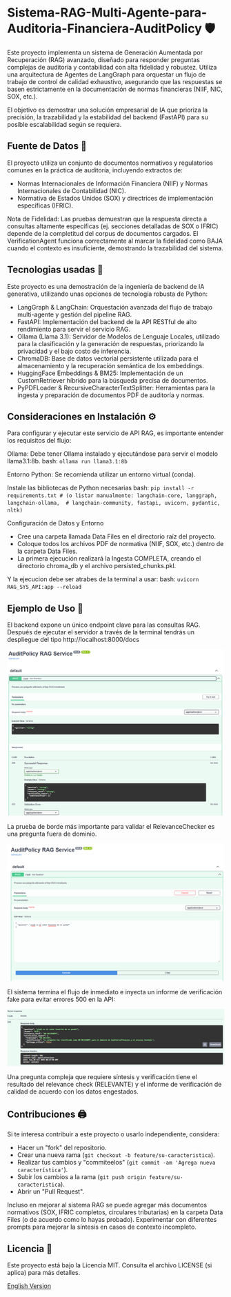 # Sistema-RAG-Multi-Agente-para-Auditoria-Financiera-AuditPolicy 🛡️
Este proyecto implementa un sistema de Generación Aumentada por Recuperación (RAG) avanzado, diseñado para responder preguntas complejas de auditoría y contabilidad con alta fidelidad y robustez. Utiliza una arquitectura de Agentes de LangGraph para orquestar un flujo de trabajo de control de calidad exhaustivo, asegurando que las respuestas se basen estrictamente en la documentación de normas financieras (NIIF, NIC, SOX, etc.).

El objetivo es demostrar una solución empresarial de IA que prioriza la precisión, la trazabilidad y la estabilidad del backend (FastAPI) para su posible escalabilidad según se requiera.

## Fuente de Datos 💾

El proyecto utiliza un conjunto de documentos normativos y regulatorios comunes en la práctica de auditoría, incluyendo extractos de:

-   Normas Internacionales de Información Financiera (NIIF) y Normas Internacionales de Contabilidad (NIC).
-   Normativa de Estados Unidos (SOX) y directrices de implementación específicas (IFRIC).

Nota de Fidelidad: Las pruebas demuestran que la respuesta directa a consultas altamente específicas (ej. secciones detalladas de SOX o IFRIC) depende de la completitud del corpus de documentos cargados. El VerificationAgent funciona correctamente al marcar la fidelidad como BAJA cuando el contexto es insuficiente, demostrando la trazabilidad del sistema.

## Tecnologias usadas 🐍
Este proyecto es una demostración de la ingeniería de backend de IA generativa, utilizando unas opciones de tecnología robusta de Python:

-   LangGraph & LangChain: Orquestación avanzada del flujo de trabajo multi-agente y gestión del pipeline RAG.
-   FastAPI: Implementación del backend de la API RESTful de alto rendimiento para servir el servicio RAG.
-   Ollama (Llama 3.1): Servidor de Modelos de Lenguaje Locales, utilizado para la clasificación y la generación de respuestas, priorizando la privacidad y el bajo costo de inferencia.
-   ChromaDB: Base de datos vectorial persistente utilizada para el almacenamiento y la recuperación semántica de los embeddings.
-   HuggingFace Embeddings & BM25: Implementación de un CustomRetriever híbrido para la búsqueda precisa de documentos.
-   PyPDFLoader & RecursiveCharacterTextSplitter: Herramientas para la ingesta y preparación de documentos PDF de auditoría y normas.

## Consideraciones en Instalación ⚙️

Para configurar y ejecutar este servicio de API RAG, es importante entender los requisitos del flujo:

Ollama: Debe tener Ollama instalado y ejecutándose para servir el modelo llama3.1:8b.
bash:
    ```
    ollama run llama3.1:8b
    ```  
    
Entorno Python: Se recomienda utilizar un entorno virtual (conda).

Instale las bibliotecas de Python necesarias
bash:
    ```
    pip install -r requirements.txt
    # (o listar manualmente: langchain-core, langgraph, langchain-ollama, 
    # langchain-community, fastapi, uvicorn, pydantic, nltk)
    ```  
    
Configuración de Datos y Entorno
-   Cree una carpeta llamada Data Files en el directorio raíz del proyecto.
-   Coloque todos los archivos PDF de normativa (NIIF, SOX, etc.) dentro de la carpeta Data Files.
-   La primera ejecución realizará la Ingesta COMPLETA, creando el directorio chroma_db y el archivo persisted_chunks.pkl.

Y la ejecucion debe ser atrabes de la terminal a usar:
bash:
    ```
    uvicorn RAG_SYS_API:app --reload
    ```  

## Ejemplo de Uso 📎

El backend expone un único endpoint clave para las consultas RAG. Después de ejecutar el servidor a través de la terminal tendrás un despliegue del tipo http://localhost:8000/docs

![Primer despliegue del RAG en back-end](Images/RAG_DEPLOY.png)

La prueba de borde más importante para validar el RelevanceChecker es una pregunta fuera de dominio.   

![Formato de entrada para preguntas del RAG](Images/RAG_Q_json.png)

El sistema termina el flujo de inmediato e inyecta un informe de verificación fake para evitar errores 500 en la API:

![Formato de salida por la pregunta al RAG](Images/RAG_ANS_json.png)

Una pregunta compleja que requiere síntesis y verificación tiene el resultado del relevance check (RELEVANTE) y el informe de verificación de calidad de acuerdo con los datos engestados.


## Contribuciones 🖨️

Si te interesa contribuir a este proyecto o usarlo independiente, considera:
-   Hacer un "fork" del repositorio.
-   Crear una nueva rama (`git checkout -b feature/su-caracteristica`).
-   Realizar tus cambios y "commiteelos" (`git commit -am 'Agrega nueva característica'`).
-   Subir los cambios a la rama (`git push origin feature/su-caracteristica`).
-   Abrir un "Pull Request".

Incluso en mejorar al sistema RAG se puede agregar más documentos normativos (SOX, IFRIC completos, circulares tributarias) en la carpeta Data Files (o de acuerdo como lo hayas probado). 
Experimentar con diferentes prompts para mejorar la síntesis en casos de contexto incompleto.


## Licencia 📜

Este proyecto está bajo la Licencia MIT. Consulta el archivo LICENSE (si aplica) para más detalles.

[English Version](README.en.md)
